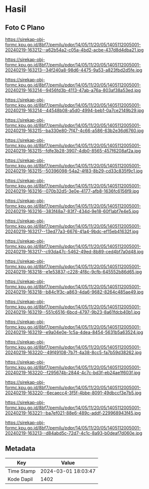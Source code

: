 # Hasil

## Foto C Plano

https://sirekap-obj-formc.kpu.go.id/8bf7/pemilu/pdpr/14/05/11/20/05/1405112005001-20240219-163212--a62b54a2-c05a-4bd2-acbe-437d8d4dba21.jpg

https://sirekap-obj-formc.kpu.go.id/8bf7/pemilu/pdpr/14/05/11/20/05/1405112005001-20240219-163213--34f240a8-98d6-4475-9a53-a823fbd2d5fe.jpg

https://sirekap-obj-formc.kpu.go.id/8bf7/pemilu/pdpr/14/05/11/20/05/1405112005001-20240219-163214--9456fd3b-4113-47ab-a76a-803af38a53ed.jpg

https://sirekap-obj-formc.kpu.go.id/8bf7/pemilu/pdpr/14/05/11/20/05/1405112005001-20240219-163214--44548b08-a5d0-4994-beb1-0a7ce2149b29.jpg

https://sirekap-obj-formc.kpu.go.id/8bf7/pemilu/pdpr/14/05/11/20/05/1405112005001-20240219-163215--ba330e80-7f47-4c66-a586-63b2e36d6760.jpg

https://sirekap-obj-formc.kpu.go.id/8bf7/pemilu/pdpr/14/05/11/20/05/1405112005001-20240219-163215--fdfe3b28-3907-4db0-8565-457f6208af2a.jpg

https://sirekap-obj-formc.kpu.go.id/8bf7/pemilu/pdpr/14/05/11/20/05/1405112005001-20240219-163215--50396098-54a2-4f83-8b29-cd33c835f9c1.jpg

https://sirekap-obj-formc.kpu.go.id/8bf7/pemilu/pdpr/14/05/11/20/05/1405112005001-20240219-163216--070b32d5-3e0e-4177-afb8-1636fc6156f9.jpg

https://sirekap-obj-formc.kpu.go.id/8bf7/pemilu/pdpr/14/05/11/20/05/1405112005001-20240219-163216--383f48a7-83f7-434d-9e18-60f1abf7e4e5.jpg

https://sirekap-obj-formc.kpu.go.id/8bf7/pemilu/pdpr/14/05/11/20/05/1405112005001-20240219-163217--13ed77a3-6676-41a4-9bdc-ef15eb41632f.jpg

https://sirekap-obj-formc.kpu.go.id/8bf7/pemilu/pdpr/14/05/11/20/05/1405112005001-20240219-163217--c93da47c-5462-49ed-8b89-ced4bf7a0d48.jpg

https://sirekap-obj-formc.kpu.go.id/8bf7/pemilu/pdpr/14/05/11/20/05/1405112005001-20240219-163218--e1e53837-c228-4f8c-9cfb-645552b86d65.jpg

https://sirekap-obj-formc.kpu.go.id/8bf7/pemilu/pdpr/14/05/11/20/05/1405112005001-20240219-163218--b84c1f3c-a863-4da6-9682-8264c485ae49.jpg

https://sirekap-obj-formc.kpu.go.id/8bf7/pemilu/pdpr/14/05/11/20/05/1405112005001-20240219-163219--551c6516-6bcd-4797-9b23-8a61fdcb40b1.jpg

https://sirekap-obj-formc.kpu.go.id/8bf7/pemilu/pdpr/14/05/11/20/05/1405112005001-20240219-163219--e9a04e0e-1c5a-4dea-8454-5631b5a63524.jpg

https://sirekap-obj-formc.kpu.go.id/8bf7/pemilu/pdpr/14/05/11/20/05/1405112005001-20240219-163220--49f49108-7b7f-4a38-8cc5-fa7b59d38262.jpg

https://sirekap-obj-formc.kpu.go.id/8bf7/pemilu/pdpr/14/05/11/20/05/1405112005001-20240219-163220--f295674b-2844-4c7c-bd3f-eb24ae1f603f.jpg

https://sirekap-obj-formc.kpu.go.id/8bf7/pemilu/pdpr/14/05/11/20/05/1405112005001-20240219-163220--6ecaecc4-3f5f-4bbe-8091-49dbccf3e7b5.jpg

https://sirekap-obj-formc.kpu.go.id/8bf7/pemilu/pdpr/14/05/11/20/05/1405112005001-20240219-163221--ba7ef021-88e6-489c-addf-229968943f45.jpg

https://sirekap-obj-formc.kpu.go.id/8bf7/pemilu/pdpr/14/05/11/20/05/1405112005001-20240219-163213--d84abd5c-72d7-4c1c-8a93-b0deaf7d060e.jpg


## Metadata

| Key        | Value               |
| ---------- | ------------------- |
| Time Stamp | 2024-03-01 18:03:47 |
| Kode Dapil | 1402                |



